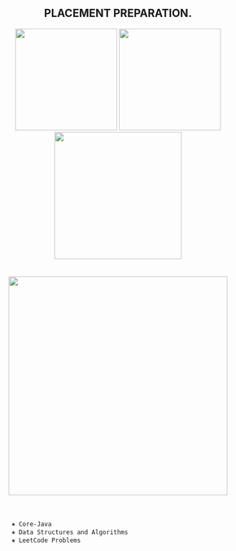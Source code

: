 <table>
<div align="center">
          
## PLACEMENT PREPARATION. 

</div>
<div align="center"> <img src="https://user-images.githubusercontent.com/78722016/194749102-d85c181e-87aa-4091-ba22-a47515e7c7e8.png" width="200">  <img src="https://user-images.githubusercontent.com/78722016/194749368-eee2aca6-527e-45fe-8943-bea92503cddd.png" width="200"> </div>
<div align="center"> <img src="https://user-images.githubusercontent.com/78722016/136835588-f83494bc-4b45-4316-acf7-b4853ba84011.jpg" width="250">  </div>  
<br></br>
<div align="center">
          <img src="https://leetcard.jacoblin.cool/priyansusahoo1?border=0&radius=20" align="center" width="430" border-radius= "260px"/>
</div>
<br></br>
<div>
          
          ⁕ Core-Java
          ⁕ Data Structures and Algorithms
          ⁕ LeetCode Problems    
</div>
</table>
<br>


          
          
